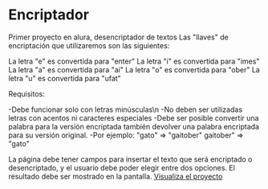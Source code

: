 # Encriptador
Primer proyecto en alura, desencriptador de textos Las "llaves" de encriptación que utilizaremos son las siguientes:

La letra "e" es convertida para "enter" La letra "i" es convertida para "imes" La letra "a" es convertida para "ai" La letra "o" es convertida para "ober" La letra "u" es convertida para "ufat"

Requisitos:

-Debe funcionar solo con letras minúsculas\n
-No deben ser utilizadas letras con acentos ni caracteres especiales
-Debe ser posible convertir una palabra para la versión encriptada también devolver una palabra encriptada para su versión original.
-Por ejemplo: "gato" => "gaitober" gaitober" => "gato"

La página debe tener campos para insertar el texto que será encriptado o desencriptado, y el usuario debe poder elegir entre dos opciones. El resultado debe ser mostrado en la pantalla.
<a href="https://samrx21.github.io/Encriptador/">Visualiza el proyecto</a>
